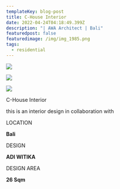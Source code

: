 ```yaml
---
templateKey: blog-post
title: C-House Interior
date: 2022-04-24T04:18:49.399Z
description: "| AWA Architect | Bali"
featuredpost: false
featuredimage: /img/img_1985.png
tags:
  - residential
---
```

![](/img/img_1985.png)

![](/img/whatsapp-image-2022-02-12-at-16.34.27.jpeg)

![](/img/whatsapp-image-2022-02-12-at-16.34.33.jpeg)

C-House Interior 

this is an interior design in collaboration with

LOCATION

**Bali**

DESIGN

**ADI WITIKA**

DESIGN AREA

**26 Sqm**
